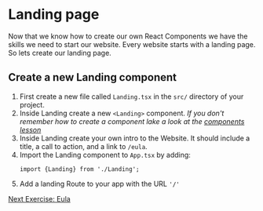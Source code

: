 # Landing page

Now that we know how to create our own React Components we have the skills we 
need to start our website. Every website starts with a landing page. So lets
create our landing page.


## Create a new Landing component

1. First create a new file called `Landing.tsx` in the `src/` directory of your
   project.
1. Inside Landing create a new `<Landing>` component. *If you don't remember how
   to create a component lake a look at the [components lesson](/notes/week3/componets.md)*
1. Inside Landing create your own intro to the Website. It should include a
   title, a call to action, and a link to `/eula`.
1. Import the Landing component to `App.tsx` by adding:
   ```tsx
   import {Landing} from './Landing';
   ```
1. Add a landing Route to your app with the URL `'/'`



[Next Exercise: Eula](/notes/week4/eula.md)
